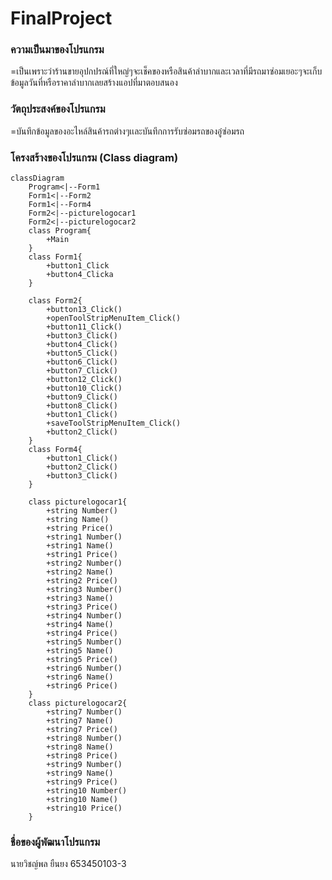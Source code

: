 # FinalProject

### ความเป็นมาของโปรแกรม
=เป็นเพราะว่าร้านขายอุปกปรณ์ที่ใหญ่ๆจะเช็คของหรือสินค้าลำบากและเวลาที่มีรถมาซ่อมเยอะๆจะเก็บข้อมูลวันที่หรือราคาลำบากเลยสร้างแอปที่มาตอบสนอง


### วัตถุประสงค์ของโปรแกรม
=บันทึกข้อมูลของอะไหล์สินค้ารถต่างๆเเละบันทึกการรับซ่อมรถของอู๋ซ่อมรถ


### โครงสร้างของโปรแกรม (Class diagram)

```
classDiagram
    Program<|--Form1
    Form1<|--Form2
    Form1<|--Form4
    Form2<|--picturelogocar1
    Form2<|--picturelogocar2
    class Program{
        +Main
    }
    class Form1{
        +button1_Click
        +button4_Clicka
    }

    class Form2{
        +button13_Click()
        +openToolStripMenuItem_Click()
        +button11_Click()
        +button3_Click()
        +button4_Click()
        +button5_Click()
        +button6_Click()
        +button7_Click()
        +button12_Click()
        +button10_Click()
        +button9_Click()
        +button8_Click()
        +button1_Click()
        +saveToolStripMenuItem_Click()
        +button2_Click()
    }
    class Form4{
        +button1_Click()
        +button2_Click()
        +button3_Click()
    }

    class picturelogocar1{
        +string Number()
        +string Name()
        +string Price()
        +string1 Number()
        +string1 Name()
        +string1 Price()
        +string2 Number()
        +string2 Name()
        +string2 Price()
        +string3 Number()
        +string3 Name()
        +string3 Price()
        +string4 Number()
        +string4 Name()
        +string4 Price()
        +string5 Number()
        +string5 Name()
        +string5 Price()
        +string6 Number()
        +string6 Name()
        +string6 Price()
    }
    class picturelogocar2{
        +string7 Number()
        +string7 Name()
        +string7 Price()
        +string8 Number()
        +string8 Name()
        +string8 Price()
        +string9 Number()
        +string9 Name()
        +string9 Price()
        +string10 Number()
        +string10 Name()
        +string10 Price()
    }

```

### ชื่อของผู้พัฒนาโปรแกรม
นายวิชญ์พล ยืนยง 653450103-3
